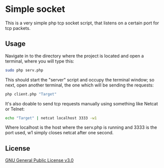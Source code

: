 # Simple socket

This is a very simple php tcp socket script, that listens on a certain port for tcp packets.

## Usage
Navigate in to the directory where the project is located and open a terminal, where you will type this:

```bash
sudo php serv.php
```
This should start the "server" script and occupy the terminal window; so next, open another terminal, the one which will be sending the requests:

```bash
php client.php "Target"
```
It's also doable to send tcp requests manually using something like Netcat or Telnet:

```bash
echo "Target" | netcat localhost 3333 -w1
```
Where localhost is the host where the serv.php is running and 3333 is the port used, w1 simply closes netcat after one second.


## License
[GNU General Public License v3.0](https://github.com/granitba/simple_socket/blob/master/LICENSE.md)
